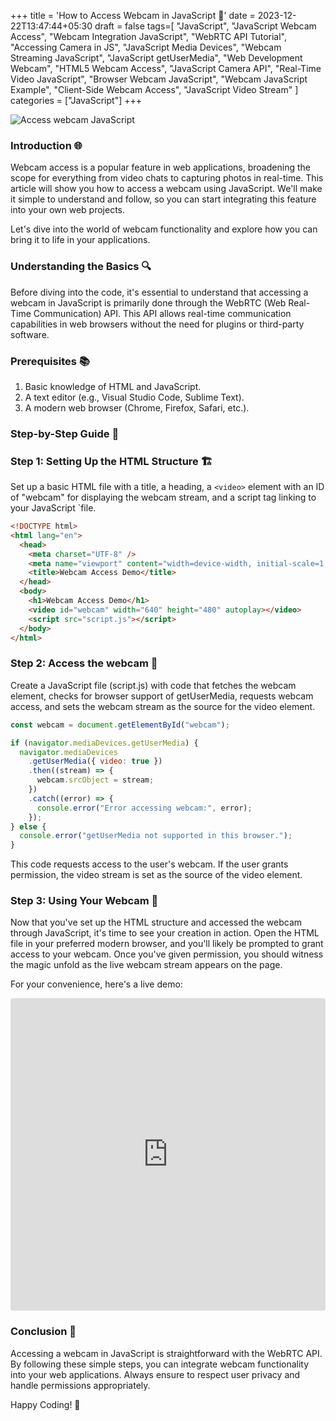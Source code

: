 +++
title = 'How to Access Webcam in JavaScript 📸'
date = 2023-12-22T13:47:44+05:30
draft = false
tags=[
    "JavaScript",
    "JavaScript Webcam Access",
    "Webcam Integration JavaScript",
    "WebRTC API Tutorial",
    "Accessing Camera in JS",
    "JavaScript Media Devices",
    "Webcam Streaming JavaScript",
    "JavaScript getUserMedia",
    "Web Development Webcam",
    "HTML5 Webcam Access",
    "JavaScript Camera API",
    "Real-Time Video JavaScript",
    "Browser Webcam JavaScript",
    "Webcam JavaScript Example",
    "Client-Side Webcam Access",
    "JavaScript Video Stream"
]
categories = ["JavaScript"]
+++

![Access webcam JavaScript](/images/webcam.png)

### Introduction 🌐

Webcam access is a popular feature in web applications, broadening the scope for everything from video chats to capturing photos in real-time. This article will show you how to access a webcam using JavaScript. We'll make it simple to understand and follow, so you can start integrating this feature into your own web projects.

Let's dive into the world of webcam functionality and explore how you can bring it to life in your applications.

### Understanding the Basics 🔍

Before diving into the code, it's essential to understand that accessing a webcam in JavaScript is primarily done through the WebRTC (Web Real-Time Communication) API. This API allows real-time communication capabilities in web browsers without the need for plugins or third-party software.

### Prerequisites 📚

1.  Basic knowledge of HTML and JavaScript.
2.  A text editor (e.g., Visual Studio Code, Sublime Text).
3.  A modern web browser (Chrome, Firefox, Safari, etc.).

### Step-by-Step Guide 👣

### Step 1: Setting Up the HTML Structure 🏗️

Set up a basic HTML file with a title, a heading, a `<video>` element with an ID of "webcam" for displaying the webcam stream, and a script tag linking to your JavaScript `file.

```html
<!DOCTYPE html>
<html lang="en">
  <head>
    <meta charset="UTF-8" />
    <meta name="viewport" content="width=device-width, initial-scale=1.0" />
    <title>Webcam Access Demo</title>
  </head>
  <body>
    <h1>Webcam Access Demo</h1>
    <video id="webcam" width="640" height="480" autoplay></video>
    <script src="script.js"></script>
  </body>
</html>
```

### Step 2: Access the webcam 📸

Create a JavaScript file (script.js) with code that fetches the webcam element, checks for browser support of getUserMedia, requests webcam access, and sets the webcam stream as the source for the video element.

```javascript
const webcam = document.getElementById("webcam");

if (navigator.mediaDevices.getUserMedia) {
  navigator.mediaDevices
    .getUserMedia({ video: true })
    .then((stream) => {
      webcam.srcObject = stream;
    })
    .catch((error) => {
      console.error("Error accessing webcam:", error);
    });
} else {
  console.error("getUserMedia not supported in this browser.");
}
```

This code requests access to the user's webcam. If the user grants permission, the video stream is set as the source of the video element.

### Step 3: Using Your Webcam 🎥

Now that you've set up the HTML structure and accessed the webcam through JavaScript, it's time to see your creation in action. Open the HTML file in your preferred modern browser, and you'll likely be prompted to grant access to your webcam. Once you've given permission, you should witness the magic unfold as the live webcam stream appears on the page.

For your convenience, here's a live demo:

<iframe src="https://codesandbox.io/p/sandbox/access-webcam-javascript-2pntx6" style="width:100%; height:500px; border:0; border-radius: 4px; overflow:hidden;" title="Access webcam"></iframe>

### Conclusion 🎉

Accessing a webcam in JavaScript is straightforward with the WebRTC API. By following these simple steps, you can integrate webcam functionality into your web applications. Always ensure to respect user privacy and handle permissions appropriately.

Happy Coding! 🚀

